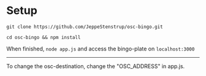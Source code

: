 # Setup

``` git clone https://github.com/JeppeStenstrup/osc-bingo.git ```

``` cd osc-bingo && npm install ```

When finished, ``` node app.js ``` and access the bingo-plate on ```localhost:3000```

-----

To change the osc-destination, change the "OSC_ADDRESS" in app.js.
